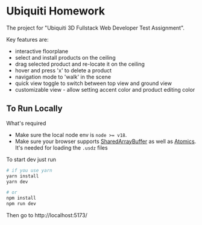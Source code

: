 # Ubiquiti Homework

The project for "Ubiquiti 3D Fullstack Web Developer Test Assignment".

Key features are:

- interactive floorplane
- select and install products on the ceiling
- drag selected product and re-locate it on the ceiling
- hover and press 'x' to delete a product
- navigation mode to 'walk' in the scene
- quick view toggle to switch between top view and ground view
- customizable view - allow setting accent color and product editing color

## To Run Locally

What's required
- Make sure the local node env is  `node >= v18`.
- Make sure your browser supports [SharedArrayBuffer](https://developer.mozilla.org/fr/docs/Web/JavaScript/Reference/Global_Objects/SharedArrayBuffer) as well as [Atomics](https://developer.mozilla.org/fr/docs/Web/JavaScript/Reference/Global_Objects/Atomics). It's needed for loading the `.usdz` files

To start dev just run

```bash
# if you use yarn
yarn install
yarn dev

# or
npm install
npm run dev
```
Then go to http://localhost:5173/

